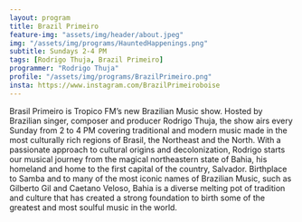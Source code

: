 ```yaml
---
layout: program
title: Brazil Primeiro
feature-img: "assets/img/header/about.jpeg"
img: "/assets/img/programs/HauntedHappenings.png"
subtitle: Sundays 2-4 PM
tags: [Rodrigo Thuja, Brazil Primeiro]
programmer: "Rodrigo Thuja"
profile: "/assets/img/programs/BrazilPrimeiro.png"
insta: https://www.instagram.com/BrazilPrimeiroboise
---
```


Brasil Primeiro is Tropico FM’s new Brazilian Music show. Hosted by Brazilian singer, composer and producer Rodrigo Thuja, the show airs every Sunday from 2 to 4 PM covering traditional and modern music made in the most culturally rich regions of Brasil, the Northeast and the North. With a passionate approach to cultural origins and decolonization, Rodrigo starts our musical journey from the magical northeastern state of Bahia, his homeland and home to the first capital of the country, Salvador. Birthplace to Samba and to many of the most iconic names of Brazilian
Music, such as Gilberto Gil and Caetano Veloso, Bahia is a diverse melting pot of tradition and culture that has created a strong foundation to birth some of the greatest and most soulful music in the world.
